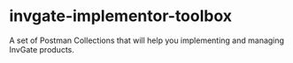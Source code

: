# invgate-implementor-toolbox
A set of Postman Collections that will help you implementing and managing InvGate products.
